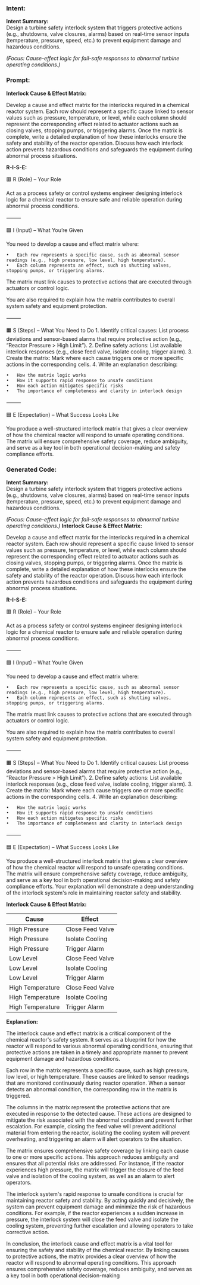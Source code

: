 ### Intent:
**Intent Summary:**  
Design a turbine safety interlock system that triggers protective actions (e.g., shutdowns, valve closures, alarms) based on real-time sensor inputs (temperature, pressure, speed, etc.) to prevent equipment damage and hazardous conditions.  

*(Focus: Cause-effect logic for fail-safe responses to abnormal turbine operating conditions.)*

### Prompt:
**Interlock Cause & Effect Matrix:**

Develop a cause and effect matrix for the interlocks required in a chemical reactor system. Each row should represent a specific cause linked to sensor values such as pressure, temperature, or level, while each column should represent the corresponding effect related to actuator actions such as closing valves, stopping pumps, or triggering alarms. Once the matrix is complete, write a detailed explanation of how these interlocks ensure the safety and stability of the reactor operation. Discuss how each interlock action prevents hazardous conditions and safeguards the equipment during abnormal process situations.

**R-I-S-E:**

🟥 R (Role) – Your Role

Act as a process safety or control systems engineer designing interlock logic for a chemical reactor to ensure safe and reliable operation during abnormal process conditions.

⸻

🟩 I (Input) – What You’re Given

You need to develop a cause and effect matrix where:

	•	Each row represents a specific cause, such as abnormal sensor readings (e.g., high pressure, low level, high temperature).
	•	Each column represents an effect, such as shutting valves, stopping pumps, or triggering alarms.
 
The matrix must link causes to protective actions that are executed through actuators or control logic.

You are also required to explain how the matrix contributes to overall system safety and equipment protection.

⸻

🟧 S (Steps) – What You Need to Do
	1.	Identify critical causes: List process deviations and sensor-based alarms that require protective action (e.g., “Reactor Pressure > High Limit”).
	2.	Define safety actions: List available interlock responses (e.g., close feed valve, isolate cooling, trigger alarm).
	3.	Create the matrix: Mark where each cause triggers one or more specific actions in the corresponding cells.
	4.	Write an explanation describing:
 
	•	How the matrix logic works
	•	How it supports rapid response to unsafe conditions
	•	How each action mitigates specific risks
	•	The importance of completeness and clarity in interlock design

⸻

🟦 E (Expectation) – What Success Looks Like

You produce a well-structured interlock matrix that gives a clear overview of how the chemical reactor will respond to unsafe operating conditions. The matrix will ensure comprehensive safety coverage, reduce ambiguity, and serve as a key tool in both operational decision-making and safety compliance efforts.

### Generated Code:
**Intent Summary:**  
Design a turbine safety interlock system that triggers protective actions (e.g., shutdowns, valve closures, alarms) based on real-time sensor inputs (temperature, pressure, speed, etc.) to prevent equipment damage and hazardous conditions.  

*(Focus: Cause-effect logic for fail-safe responses to abnormal turbine operating conditions.)*
**Interlock Cause & Effect Matrix:**

Develop a cause and effect matrix for the interlocks required in a chemical reactor system. Each row should represent a specific cause linked to sensor values such as pressure, temperature, or level, while each column should represent the corresponding effect related to actuator actions such as closing valves, stopping pumps, or triggering alarms. Once the matrix is complete, write a detailed explanation of how these interlocks ensure the safety and stability of the reactor operation. Discuss how each interlock action prevents hazardous conditions and safeguards the equipment during abnormal process situations.

**R-I-S-E:**

🟥 R (Role) – Your Role

Act as a process safety or control systems engineer designing interlock logic for a chemical reactor to ensure safe and reliable operation during abnormal process conditions.

⸻

🟩 I (Input) – What You’re Given

You need to develop a cause and effect matrix where:

	•	Each row represents a specific cause, such as abnormal sensor readings (e.g., high pressure, low level, high temperature).
	•	Each column represents an effect, such as shutting valves, stopping pumps, or triggering alarms.
 
The matrix must link causes to protective actions that are executed through actuators or control logic.

You are also required to explain how the matrix contributes to overall system safety and equipment protection.

⸻

🟧 S (Steps) – What You Need to Do
	1.	Identify critical causes: List process deviations and sensor-based alarms that require protective action (e.g., “Reactor Pressure > High Limit”).
	2.	Define safety actions: List available interlock responses (e.g., close feed valve, isolate cooling, trigger alarm).
	3.	Create the matrix: Mark where each cause triggers one or more specific actions in the corresponding cells.
	4.	Write an explanation describing:
 
	•	How the matrix logic works
	•	How it supports rapid response to unsafe conditions
	•	How each action mitigates specific risks
	•	The importance of completeness and clarity in interlock design

⸻

🟦 E (Expectation) – What Success Looks Like

You produce a well-structured interlock matrix that gives a clear overview of how the chemical reactor will respond to unsafe operating conditions. The matrix will ensure comprehensive safety coverage, reduce ambiguity, and serve as a key tool in both operational decision-making and safety compliance efforts. Your explanation will demonstrate a deep understanding of the interlock system's role in maintaining reactor safety and stability.

**Interlock Cause & Effect Matrix:**

| Cause | Effect |
|-------|--------|
| High Pressure | Close Feed Valve |
| High Pressure | Isolate Cooling |
| High Pressure | Trigger Alarm |
| Low Level | Close Feed Valve |
| Low Level | Isolate Cooling |
| Low Level | Trigger Alarm |
| High Temperature | Close Feed Valve |
| High Temperature | Isolate Cooling |
| High Temperature | Trigger Alarm |

**Explanation:**

The interlock cause and effect matrix is a critical component of the chemical reactor's safety system. It serves as a blueprint for how the reactor will respond to various abnormal operating conditions, ensuring that protective actions are taken in a timely and appropriate manner to prevent equipment damage and hazardous conditions.

Each row in the matrix represents a specific cause, such as high pressure, low level, or high temperature. These causes are linked to sensor readings that are monitored continuously during reactor operation. When a sensor detects an abnormal condition, the corresponding row in the matrix is triggered.

The columns in the matrix represent the protective actions that are executed in response to the detected cause. These actions are designed to mitigate the risk associated with the abnormal condition and prevent further escalation. For example, closing the feed valve will prevent additional material from entering the reactor, isolating the cooling system will prevent overheating, and triggering an alarm will alert operators to the situation.

The matrix ensures comprehensive safety coverage by linking each cause to one or more specific actions. This approach reduces ambiguity and ensures that all potential risks are addressed. For instance, if the reactor experiences high pressure, the matrix will trigger the closure of the feed valve and isolation of the cooling system, as well as an alarm to alert operators.

The interlock system's rapid response to unsafe conditions is crucial for maintaining reactor safety and stability. By acting quickly and decisively, the system can prevent equipment damage and minimize the risk of hazardous conditions. For example, if the reactor experiences a sudden increase in pressure, the interlock system will close the feed valve and isolate the cooling system, preventing further escalation and allowing operators to take corrective action.

In conclusion, the interlock cause and effect matrix is a vital tool for ensuring the safety and stability of the chemical reactor. By linking causes to protective actions, the matrix provides a clear overview of how the reactor will respond to abnormal operating conditions. This approach ensures comprehensive safety coverage, reduces ambiguity, and serves as a key tool in both operational decision-making

